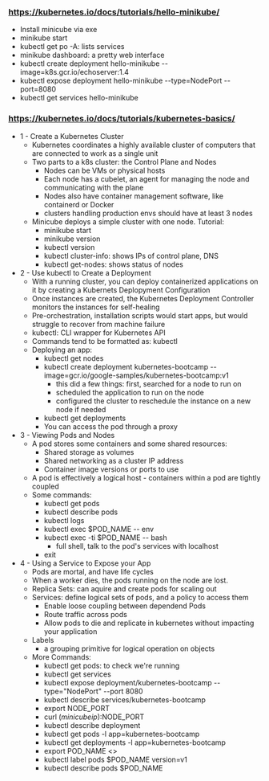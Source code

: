 ### https://kubernetes.io/docs/tutorials/hello-minikube/

- Install minicube via exe
- minikube start
- kubectl get po -A: lists services
- minikube dashboard: a pretty web interface
- kubectl create deployment hello-minikube --image=k8s.gcr.io/echoserver:1.4
- kubectl expose deployment hello-minikube --type=NodePort --port=8080
- kubectl get services hello-minikube

### https://kubernetes.io/docs/tutorials/kubernetes-basics/

- 1 - Create a Kubernetes Cluster
    - Kubernetes coordinates a highly available cluster of computers that are connected to work as a single unit
    - Two parts to a k8s cluster: the Control Plane and Nodes
        - Nodes can be VMs or physical hosts
        - Each node has a cubelet, an agent for managing the node and communicating with the plane
        - Nodes also have container management software, like containerd or Docker
        - clusters handling production envs should have at least 3 nodes
    - Minicube deploys a simple cluster with one node. Tutorial:
        - minikube start
        - minikube version
        - kubectl version
        - kubectl cluster-info: shows IPs of control plane, DNS
        - kubectl get-nodes: shows status of nodes
- 2 - Use kubectl to Create a Deployment
    - With a running cluster, you can deploy containerized applications on it by creating a Kubernets Deplopyment Configuration
    - Once instances are created, the Kubernetes Deployment Controller monitors the instances for self-healing
    - Pre-orchestration, installation scripts would start apps, but would struggle to recover from machine failure
    - kubectl: CLI wrapper for Kubernetes API
    - Commands tend to be formatted as: kubectl <action> <resource>
    - Deploying an app:
        - kubectl get nodes
        - kubectl create deployment kubernetes-bootcamp --image=gcr.io/google-samples/kubernetes-bootcamp:v1
            - this did a few things: first, searched for a node to run on
            - scheduled the application to run on the node
            - configured the cluster to reschedule the instance on a new node if needed 
        - kubectl get deployments
        - You can access the pod through a proxy
- 3 - Viewing Pods and Nodes
    - A pod stores some containers and some shared resources:
        - Shared storage as volumes
        - Shared networking as a cluster IP address
        - Container image versions or ports to use
    - A pod is effectively a logical host - containers within a pod are tightly coupled
    - Some commands:
        - kubectl get pods
        - kubectl describe pods
        - kubectl logs
        - kubectl exec $POD_NAME -- env
        - kubectl exec -ti $POD_NAME -- bash
            - full shell, talk to the pod's services with localhost
        - exit
- 4 - Using a Service to Expose your App
    - Pods are mortal, and have life cycles
    - When a worker dies, the pods running on the node are lost. 
    - Replica Sets: can aquire and create pods for scaling out
    - Services: define logical sets of pods, and a policy to access them 
        - Enable loose coupling between dependend Pods
        - Route traffic across pods
        - Allow pods to die and replicate in kubernetes without impacting your application
    - Labels
        - a grouping primitive for logical operation on objects
    - More Commands:
        - kubectl get pods: to check we're running
        - kubectl get services
        - kubectl expose deployment/kubernetes-bootcamp --type="NodePort" --port 8080
        - kubectl describe services/kubernetes-bootcamp
        - export NODE_PORT <on and on>
        - curl $(minicube ip):$NODE_PORT 
        - kubectl describe deployment
        - kubectl get pods -l app=kubernetes-bootcamp
        - kubectl get deployments -l app=kubernetes-bootcamp
        - export POD_NAME <>
        - kubectl label pods $POD_NAME version=v1
        - kubectl describe pods $POD_NAME
        